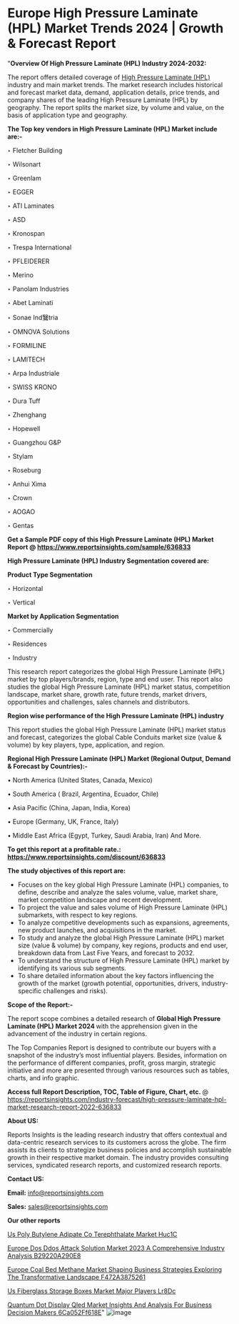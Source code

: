 # Europe High Pressure Laminate (HPL) Market Trends 2024 | Growth & Forecast Report

"<strong>Overview Of High Pressure Laminate (HPL) Industry 2024-2032:</strong>

The report offers detailed coverage of <a href=https://www.reportsinsights.com/sample/636833>High Pressure Laminate (HPL)</a> industry and main market trends. The market research includes historical and forecast market data, demand, application details, price trends, and company shares of the leading High Pressure Laminate (HPL) by geography. The report splits the market size, by volume and value, on the basis of application type and geography.

<strong>The Top key vendors in High Pressure Laminate (HPL) Market include are:- </strong>

‣ Fletcher Building

‣ Wilsonart

‣ Greenlam

‣ EGGER

‣ ATI Laminates

‣ ASD

‣ Kronospan

‣ Trespa International

‣ PFLEIDERER

‣ Merino

‣ Panolam Industries

‣ Abet Laminati

‣ Sonae Ind鷖tria

‣ OMNOVA Solutions

‣ FORMILINE

‣ LAMITECH

‣ Arpa Industriale

‣ SWISS KRONO

‣ Dura Tuff

‣ Zhenghang

‣ Hopewell

‣ Guangzhou G&P

‣ Stylam

‣ Roseburg

‣ Anhui Xima

‣ Crown

‣ AOGAO

‣ Gentas

<strong>Get a Sample PDF copy of this High Pressure Laminate (HPL) Market Report </strong><strong>@ <a href=https://www.reportsinsights.com/sample/636833 style=color:#0000ff;>https://www.reportsinsights.com/sample/636833</a> </strong>

<strong>High Pressure Laminate (HPL) Industry Segmentation covered are:</strong>

<strong>Product Type Segmentation</strong>

‣    Horizontal

‣ Vertical

<strong>Market by Application Segmentation</strong>

‣   Commercially

‣ Residences

‣ Industry

This research report categorizes the global High Pressure Laminate (HPL) market by top players/brands, region, type and end user. This report also studies the global High Pressure Laminate (HPL) market status, competition landscape, market share, growth rate, future trends, market drivers, opportunities and challenges, sales channels and distributors.

<strong>Region wise performance of the High Pressure Laminate (HPL) industry</strong><strong> </strong>

This report studies the global High Pressure Laminate (HPL) market status and forecast, categorizes the global Cable Conduits market size (value &amp; volume) by key players, type, application, and region. 

<strong>Regional High Pressure Laminate (HPL) Market (Regional Output, Demand &amp; Forecast by Countries):-</strong>

• North America (United States, Canada, Mexico)

• South America ( Brazil, Argentina, Ecuador, Chile)

• Asia Pacific (China, Japan, India, Korea)

• Europe (Germany, UK, France, Italy)

• Middle East Africa (Egypt, Turkey, Saudi Arabia, Iran) And More.

<strong>To get this report at a profitable rate.: <a href=https://www.reportsinsights.com/discount/636833 style=color:#0000ff;>https://www.reportsinsights.com/discount/636833</a></strong>

<strong>The study objectives of this report are:</strong>
<ul>
  <li>Focuses on the key global High Pressure Laminate (HPL) companies, to define, describe and analyze the sales volume, value, market share, market competition landscape and recent development.</li>
  <li>To project the value and sales volume of High Pressure Laminate (HPL) submarkets, with respect to key regions.</li>
  <li>To analyze competitive developments such as expansions, agreements, new product launches, and acquisitions in the market.</li>
  <li>To study and analyze the global High Pressure Laminate (HPL) market size (value &amp; volume) by company, key regions, products and end user, breakdown data from Last Five Years, and forecast to 2032.</li>
  <li>To understand the structure of High Pressure Laminate (HPL) market by identifying its various sub segments.</li>
  <li>To share detailed information about the key factors influencing the growth of the market (growth potential, opportunities, drivers, industry-specific challenges and risks).</li>
</ul>
<strong>Scope of the Report:-</strong><strong> </strong>

The report scope combines a detailed research of <strong>Global High Pressure Laminate (HPL) Market 2024 </strong>with the apprehension given in the advancement of the industry in certain regions.

The Top Companies Report is designed to contribute our buyers with a snapshot of the industry’s most influential players. Besides, information on the performance of different companies, profit, gross margin, strategic initiative and more are presented through various resources such as tables, charts, and info graphic.

<strong>Access full Report Description, TOC, Table of Figure, Chart, etc. </strong>@   <a href=https://reportsinsights.com/industry-forecast/high-pressure-laminate-hpl-market-research-report-2022-636833 style=color:#0000ff;>https://reportsinsights.com/industry-forecast/high-pressure-laminate-hpl-market-research-report-2022-636833</a>

<strong>About US:</strong>

Reports Insights is the leading research industry that offers contextual and data-centric research services to its customers across the globe. The firm assists its clients to strategize business policies and accomplish sustainable growth in their respective market domain. The industry provides consulting services, syndicated research reports, and customized research reports.

<strong>Contact US:</strong>

<p class=""""><b>Email:</b> <a href=mailto:info@reportsinsights.com>info@reportsinsights.com</a></p>
<p class=""""><b>Sales:</b> <a href=mailto:sales@reportsinsights.com>sales@reportsinsights.com</a></p>

<strong>Our other reports</strong>

<a href=https://www.linkedin.com/pulse/us-poly-butylene-adipate-co-terephthalate-market-huc1c/>Us Poly Butylene Adipate Co Terephthalate Market Huc1C</a>

<a href=https://medium.com/@akitotamura255/europe-dos-ddos-attack-solution-market-2023-a-comprehensive-industry-analysis-b29220a290e8>Europe Dos Ddos Attack Solution Market 2023 A Comprehensive Industry Analysis B29220A290E8</a>

<a href=https://medium.com/@amanmandal1286/europe-coal-bed-methane-market-shaping-business-strategies-exploring-the-transformative-landscape-f472a3875261>Europe Coal Bed Methane Market Shaping Business Strategies Exploring The Transformative Landscape F472A3875261</a>

<a href=https://www.linkedin.com/pulse/us-fiberglass-storage-boxes-market-major-players-lr8dc/>Us Fiberglass Storage Boxes Market Major Players Lr8Dc</a>

<a href=https://medium.com/@tidke9676/quantum-dot-display-qled-market-insights-and-analysis-for-business-decision-makers-6ca052ff618e>Quantum Dot Display Qled Market Insights And Analysis For Business Decision Makers 6Ca052Ff618E</a>"
![image](https://github.com/daminid12/RImarketresearch/assets/158430485/5ab855f7-6350-4cf9-bd14-67fba78f2117)
